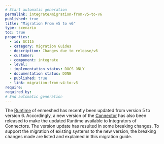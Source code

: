 ```yaml
---
# Start automatic generation
permalink: integrate/migration-from-v5-to-v6
published: true
title: "Migration From v5 to v6"
type: scenario
toc: true
properties:
  - id: SC115
  - category: Migration Guides
  - description: Changes due to release/v6
  - customer:
  - component: integrate
  - level:
  - implementation status: DOCS ONLY
  - documentation status: DONE
  - published: true
  - link: migration-from-v4-to-v5
require:
required_by:
# End automatic generation
---
```


The [Runtime](https://github.com/nmshd/runtime) of enmeshed has recently been updated from version 5 to version 6.
Accordingly, a new version of the [Connector](https://github.com/nmshd/connector) has also been released to make the updated Runtime available to Integrators of Connectors.
The version update has resulted in some breaking changes.
To support the migration of existing systems to the new version, the breaking changes made are listed and explained in this migration guide.
